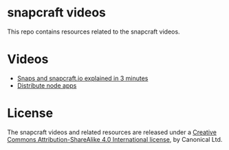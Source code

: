 # snapcraft videos

This repo contains resources related to the snapcraft videos.

# Videos

  * [Snaps and snapcraft.io explained in 3 minutes](snap_and_snapcraft_explained)
  * [Distribute node apps](distribute_node_apps)

# License

The snapcraft videos and related resources are released under a
[Creative Commons Attribution-ShareAlike 4.0 International license](https://creativecommons.org/licenses/by-sa/4.0/),
by Canonical Ltd.
